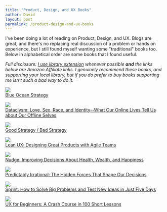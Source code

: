 ```yaml
---
title: "Product, Design, and UX Books"
author: David
layout: post
permalink: /product-design-and-ux-books
---
```


I've been doing a lot of reading on Product, Design, and UX. Blogs are great, and there's no replacing real discussion of a problem or hands on experience, but I still found myself wanting some "traditional" books too. Below in alphabetical order are some books that I found useful.

_Full disclosure: [I use library extension](/2018/2/how-to-make-the-library-even-easier) whenever possible **and** the links below are Amazon Affiliate links. I genuinely recommend these books, and supporting your local library, but if you do prefer to buy books supporting me isn't such a bad way to do it._

<p><a target="_blank"  href="https://www.amazon.com/gp/product/1625274491/ref=as_li_tl?ie=UTF8&camp=1789&creative=9325&creativeASIN=1625274491&linkCode=as2&tag=lyonsinbeta-20&linkId=490292a88cba280e5a66900e4d357092"><img border="0" src="//ws-na.amazon-adsystem.com/widgets/q?_encoding=UTF8&MarketPlace=US&ASIN=1625274491&ServiceVersion=20070822&ID=AsinImage&WS=1&Format=_SL250_&tag=lyonsinbeta-20" ><img src="//ir-na.amazon-adsystem.com/e/ir?t=lyonsinbeta-20&l=am2&o=1&a=1625274491" width="1" height="1" border="0" alt="" style="border:none !important; margin:0px !important;" /><br />
Blue Ocean Strategy</a></p>

<p><a target="_blank"  href="https://www.amazon.com/gp/product/0385347391/ref=as_li_tl?ie=UTF8&camp=1789&creative=9325&creativeASIN=0385347391&linkCode=as2&tag=lyonsinbeta-20&linkId=e8be5625caec102fbdc1a231f69a6335"><img border="0" src="//ws-na.amazon-adsystem.com/widgets/q?_encoding=UTF8&MarketPlace=US&ASIN=0385347391&ServiceVersion=20070822&ID=AsinImage&WS=1&Format=_SL250_&tag=lyonsinbeta-20" ><img src="//ir-na.amazon-adsystem.com/e/ir?t=lyonsinbeta-20&l=am2&o=1&a=0385347391" width="1" height="1" border="0" alt="" style="border:none !important; margin:0px !important;" /><br />
Dataclysm: Love, Sex, Race, and Identity--What Our Online Lives Tell Us about Our Offline Selves</a></p>

<p><a target="_blank"  href="https://www.amazon.com/gp/product/0307886239/ref=as_li_tl?ie=UTF8&camp=1789&creative=9325&creativeASIN=0307886239&linkCode=as2&tag=lyonsinbeta-20&linkId=28d0330faa149dea3c9a33ad4c52b722"><img border="0" src="//ws-na.amazon-adsystem.com/widgets/q?_encoding=UTF8&MarketPlace=US&ASIN=0307886239&ServiceVersion=20070822&ID=AsinImage&WS=1&Format=_SL250_&tag=lyonsinbeta-20" ><img src="//ir-na.amazon-adsystem.com/e/ir?t=lyonsinbeta-20&l=am2&o=1&a=0307886239" width="1" height="1" border="0" alt="" style="border:none !important; margin:0px !important;" /><br />
Good Strategy / Bad Strategy</a></p>

<p><a href="https://www.amazon.com/Lean-UX-Designing-Great-Products/dp/1491953608/ref=as_li_ss_il?ie=UTF8&linkCode=li2&tag=lyonsinbeta-20&linkId=5b3648bffa4d7182daf63f6c35ac4f07" target="_blank"><img border="0" src="//ws-na.amazon-adsystem.com/widgets/q?_encoding=UTF8&ASIN=1491953608&Format=_SL160_&ID=AsinImage&MarketPlace=US&ServiceVersion=20070822&WS=1&tag=lyonsinbeta-20" ><img src="https://ir-na.amazon-adsystem.com/e/ir?t=lyonsinbeta-20&l=li2&o=1&a=1491953608" width="1" height="1" border="0" alt="" style="border:none !important; margin:0px !important;" /><br />
Lean UX: Designing Great Products with Agile Teams</a></p>

<p><a target="_blank"  href="https://www.amazon.com/gp/product/014311526X/ref=as_li_tl?ie=UTF8&camp=1789&creative=9325&creativeASIN=014311526X&linkCode=as2&tag=lyonsinbeta-20&linkId=82071f041504e849c157cb3e3569460a"><img border="0" src="//ws-na.amazon-adsystem.com/widgets/q?_encoding=UTF8&MarketPlace=US&ASIN=014311526X&ServiceVersion=20070822&ID=AsinImage&WS=1&Format=_SL250_&tag=lyonsinbeta-20" ><img src="//ir-na.amazon-adsystem.com/e/ir?t=lyonsinbeta-20&l=am2&o=1&a=014311526X" width="1" height="1" border="0" alt="" style="border:none !important; margin:0px !important;" /><br />
Nudge: Improving Decisions About Health, Wealth, and Happiness</a></p>

<p><a target="_blank"  href="https://www.amazon.com/gp/product/0061353248/ref=as_li_tl?ie=UTF8&camp=1789&creative=9325&creativeASIN=0061353248&linkCode=as2&tag=lyonsinbeta-20&linkId=8e6638ca515a19b6231a7b684c4e6f24"><img border="0" src="//ws-na.amazon-adsystem.com/widgets/q?_encoding=UTF8&MarketPlace=US&ASIN=0061353248&ServiceVersion=20070822&ID=AsinImage&WS=1&Format=_SL250_&tag=lyonsinbeta-20" ><img src="//ir-na.amazon-adsystem.com/e/ir?t=lyonsinbeta-20&l=am2&o=1&a=0061353248" width="1" height="1" border="0" alt="" style="border:none !important; margin:0px !important;" /><br />
Predictably Irrational: The Hidden Forces That Shape Our Decisions</a></p>

<p><a target="_blank"  href="https://www.amazon.com/gp/product/150112174X/ref=as_li_tl?ie=UTF8&camp=1789&creative=9325&creativeASIN=150112174X&linkCode=as2&tag=lyonsinbeta-20&linkId=6f6dde7af4e98e73065ff8d7f6873580"><img border="0" src="//ws-na.amazon-adsystem.com/widgets/q?_encoding=UTF8&MarketPlace=US&ASIN=150112174X&ServiceVersion=20070822&ID=AsinImage&WS=1&Format=_SL250_&tag=lyonsinbeta-20" ><img src="//ir-na.amazon-adsystem.com/e/ir?t=lyonsinbeta-20&l=am2&o=1&a=150112174X" width="1" height="1" border="0" alt="" style="border:none !important; margin:0px !important;" /><br />
Sprint: How to Solve Big Problems and Test New Ideas in Just Five Days</a></p>

<p><a target="_blank"  href="https://www.amazon.com/gp/product/1491912685/ref=as_li_tl?ie=UTF8&camp=1789&creative=9325&creativeASIN=1491912685&linkCode=as2&tag=lyonsinbeta-20&linkId=fc73543a9be9e2fb0c818dabb875fab1"><img border="0" src="//ws-na.amazon-adsystem.com/widgets/q?_encoding=UTF8&MarketPlace=US&ASIN=1491912685&ServiceVersion=20070822&ID=AsinImage&WS=1&Format=_SL250_&tag=lyonsinbeta-20" ><img src="//ir-na.amazon-adsystem.com/e/ir?t=lyonsinbeta-20&l=am2&o=1&a=1491912685" width="1" height="1" border="0" alt="" style="border:none !important; margin:0px !important;" /><br />
UX for Beginners: A Crash Course in 100 Short Lessons</a></p>
